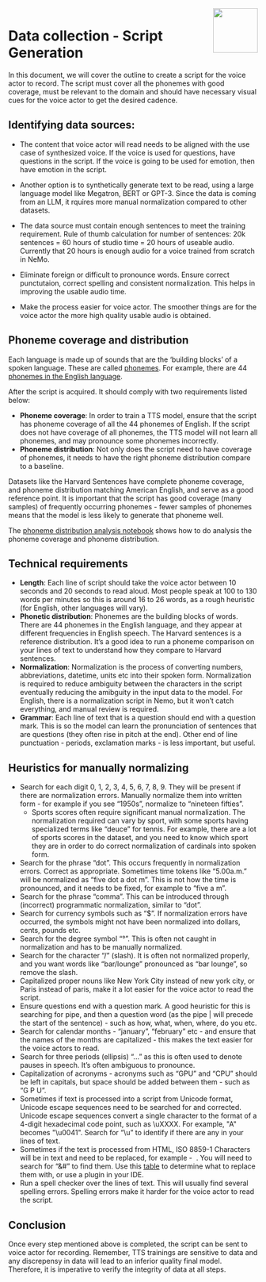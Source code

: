 <img src="http://developer.download.nvidia.com/notebooks/dlsw-notebooks/riva_asr_deploy-eks/nvidia_logo.png" style="width: 90px; float: right;">

# Data collection - Script Generation

In this document, we will cover the outline to create a script for the voice actor to record. The script must cover all the phonemes with good coverage, must be relevant to the domain and should have necessary visual cues for the voice actor to get the desired cadence.

## Identifying data sources:

- The content that voice actor will read needs to be aligned with the use case of synthesized voice. If the voice is used for questions, have questions in the script. If the voice is going to be used for emotion, then have emotion in the script.

- Another option is to synthetically generate text to be read, using a large language model like Megatron, BERT or GPT-3. Since the data is coming from an LLM, it rquires more manual normalization compared to other datasets.

- The data source must contain enough sentences to meet the training requirement. Rule of thumb calculation for number of sentences: 20k sentences = 60 hours of studio time = 20 hours of useable audio. Currently that 20 hours is enough audio for a voice trained from scratch in NeMo. 

- Eliminate foreign or difficult to pronounce words. Ensure correct punctutaion, correct spelling and consistent normalization. This helps in improving the usable audio time.

- Make the process easier for voice actor. The smoother things are for the voice actor the more high quality usable audio is obtained.

## Phoneme coverage and distribution 
Each language is made up of sounds that are the ‘building blocks’ of a spoken language. These are called [phonemes](https://en.wikipedia.org/wiki/Phoneme). For example, there are 44 [phonemes in the English language](https://en.wikipedia.org/wiki/English_phonology). 

After the script is acquired. It should comply with two requirements listed below:

- **Phoneme coverage**: In order to train a TTS model, ensure that the script has phoneme coverage of all the 44 phonemes of English. If the script does not have coverage of all phonemes, the TTS model will not learn all phonemes, and may pronounce some phonemes incorrectly.
- **Phoneme distribution**: Not only does the script need to have coverage of phonemes, it needs to have the right phoneme distribution compare to a baseline.




 Datasets like the Harvard Sentences have complete phoneme coverage, and phoneme distribution matching American English, and serve as a good reference point. It is important that the script has good coverage (many samples) of frequently occurring phonemes - fewer samples of phonemes means that the model is less likely to generate that phoneme well. 

The [phoneme distribution analysis notebook](https://github.com/nvidia-riva/tutorials/blob/main/tts-phoneme-distribution.ipynb) shows how to do analysis the phoneme coverage and phoneme distribution.

## Technical requirements
- **Length**: Each line of script should take the voice actor between 10 seconds and 20 seconds to read aloud. Most people speak at 100 to 130 words per minutes so this is around 16 to 26 words, as a rough heuristic (for English, other languages will vary). 
- **Phonetic distribution**: Phonemes are the building blocks of words. There are 44 phonemes in the English language, and they appear at different frequencies in English speech. The Harvard sentences is a reference distribution. It’s a good idea to run a phoneme comparison on your lines of text to understand how they compare to Harvard sentences.
- **Normalization**: Normalization is the process of converting numbers, abbreviations, datetime, units etc into their spoken form. Normalization is required to reduce ambiguity between the characters in the script eventually reducing the amibguity in the input data to the model. For English, there is a normalization script in Nemo, but it won’t catch everything, and manual review is required.
- **Grammar**: Each line of text that is a question should end with a question mark. This is so the model can learn the pronunciation of sentences that are questions (they often rise in pitch at the end). Other end of line punctuation - periods, exclamation marks - is less important, but useful. 

## Heuristics for manually normalizing
- Search for each digit 0, 1, 2, 3, 4, 5, 6, 7, 8, 9. They will be present if there are normalization errors. Manually normalize them into written form - for example if you see “1950s”, normalize to “nineteen fifties”. 
    - Sports scores often require significant manual normalization. The normalization required can vary by sport, with some sports having specialized terms like “deuce” for tennis. For example, there are a lot of sports scores in the dataset, and you need to know which sport they are in order to do correct normalization of cardinals into spoken form.
- Search for the phrase “dot”. This occurs frequently in normalization errors. Correct as appropriate. Sometimes time tokens like “5.00a.m.” will be normalized as “five dot a dot m”. This is not how the time is pronounced, and it needs to be fixed, for example to “five a m”. 
- Search for the phrase “comma”. This can be introduced through (incorrect) programmatic normalization, similar to “dot”.  
- Search for currency symbols such as “$”. If normalization errors have occurred, the symbols might not have been normalized into dollars, cents, pounds etc. 
- Search for the degree symbol “°”. This is often not caught in normalization and has to be manually normalized. 
- Search for the character “/” (slash). It is often not normalized properly, and you want words like “bar/lounge” pronounced as “bar lounge”, so remove the slash. 
- Capitalized proper nouns like New York City instead of new york city, or Paris instead of paris, make it a lot easier for the voice actor to read the script. 
- Ensure questions end with a question mark. A good heuristic for this is searching for pipe, and then a question word (as the pipe | will precede the start of the sentence) - such as how, what, when, where, do you etc.
- Search for calendar months - “january”, “february” etc - and ensure that the names of the months are capitalized - this makes the text easier for the voice actors to read.
- Search for three periods (ellipsis) “...” as this is often used to denote pauses in speech. It’s often ambiguous to pronounce. 
- Capitalization of acronyms - acronyms such as “GPU” and “CPU” should be left in capitals, but space should be added between them - such as “G P U”. 
- Sometimes if text is processed into a script from Unicode format, Unicode escape sequences need to be searched for and corrected. Unicode escape sequences convert a single character to the format of a 4-digit hexadecimal code point, such as \uXXXX. For example, "A" becomes "\u0041". Search for “\u” to identify if there are any in your lines of text. 
- Sometimes if the text is processed from HTML, ISO 8859-1 Characters will be in text and need to be replaced, for example - &#160;. You will need to search for “&#” to find them. Use this [table](https://www.html.am/reference/html-special-characters.cfm) to determine what to replace them with, or use a plugin in your IDE. 
- Run a spell checker over the lines of text. This will usually find several spelling errors. Spelling errors make it harder for the voice actor to read the script. 

## Conclusion
Once every step mentioned above is completed, the script can be sent to voice actor for recording. Remember, TTS trainings are sensitive to data and any discrepensy in data will lead to an inferior quality final model. Therefore, it is imperative to verify the integrity of data at all steps.